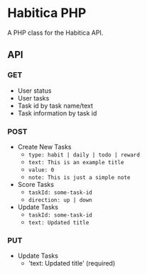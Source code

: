 # Habitica PHP
A PHP class for the Habitica API.

## API

### GET
* User status
* User tasks
* Task id by task name/text
* Task information by task id

### POST
* Create New Tasks
    * `type: habit | daily | todo | reward`
    * `text: This is an example title`
    * `value: 0`
    * `note: This is just a simple note`
* Score Tasks
    * `taskId: some-task-id`
    * `direction: up | down`
* Update Tasks
    * `taskId: some-task-id`
    * `text: Updated title`

### PUT
* Update Tasks
    * 'text: Updated title' (required)
